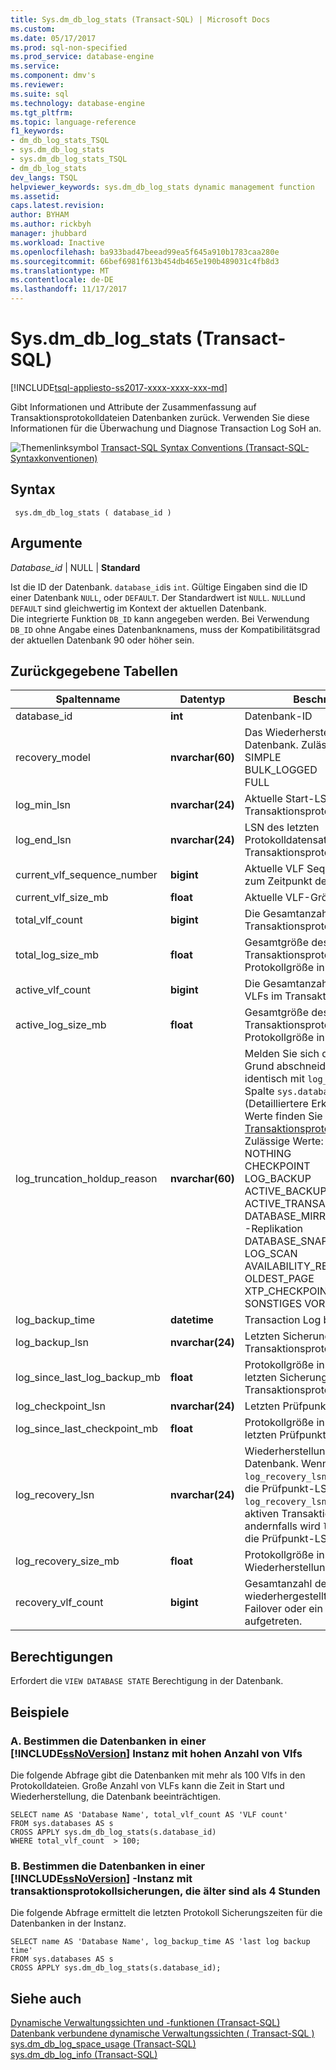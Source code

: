```yaml
---
title: Sys.dm_db_log_stats (Transact-SQL) | Microsoft Docs
ms.custom: 
ms.date: 05/17/2017
ms.prod: sql-non-specified
ms.prod_service: database-engine
ms.service: 
ms.component: dmv's
ms.reviewer: 
ms.suite: sql
ms.technology: database-engine
ms.tgt_pltfrm: 
ms.topic: language-reference
f1_keywords:
- dm_db_log_stats_TSQL
- sys.dm_db_log_stats
- sys.dm_db_log_stats_TSQL
- dm_db_log_stats
dev_langs: TSQL
helpviewer_keywords: sys.dm_db_log_stats dynamic management function
ms.assetid: 
caps.latest.revision: 
author: BYHAM
ms.author: rickbyh
manager: jhubbard
ms.workload: Inactive
ms.openlocfilehash: ba933bad47beead99ea5f645a910b1783caa280e
ms.sourcegitcommit: 66bef6981f613b454db465e190b489031c4fb8d3
ms.translationtype: MT
ms.contentlocale: de-DE
ms.lasthandoff: 11/17/2017
---
```

# <a name="sysdmdblogstats-transact-sql"></a>Sys.dm_db_log_stats (Transact-SQL)   
[!INCLUDE[tsql-appliesto-ss2017-xxxx-xxxx-xxx-md](../../includes/tsql-appliesto-ss2017-xxxx-xxxx-xxx-md.md)]

Gibt Informationen und Attribute der Zusammenfassung auf Transaktionsprotokolldateien Datenbanken zurück. Verwenden Sie diese Informationen für die Überwachung und Diagnose Transaction Log SoH an.   
  
 ![Themenlinksymbol](../../database-engine/configure-windows/media/topic-link.gif "Topic link icon") [Transact-SQL Syntax Conventions (Transact-SQL-Syntaxkonventionen)](../../t-sql/language-elements/transact-sql-syntax-conventions-transact-sql.md)  
  
## <a name="syntax"></a>Syntax  
  
```  
 sys.dm_db_log_stats ( database_id )
```  
  
## <a name="arguments"></a>Argumente  

*Database_id* | NULL | **Standard**

Ist die ID der Datenbank. `database_id`is `int`. Gültige Eingaben sind die ID einer Datenbank `NULL`, oder `DEFAULT`. Der Standardwert ist `NULL`. `NULL`und `DEFAULT` sind gleichwertig im Kontext der aktuellen Datenbank.  
Die integrierte Funktion `DB_ID` kann angegeben werden. Bei Verwendung `DB_ID` ohne Angabe eines Datenbanknamens, muss der Kompatibilitätsgrad der aktuellen Datenbank 90 oder höher sein.

  
## <a name="tables-returned"></a>Zurückgegebene Tabellen  
  
|Spaltenname|Datentyp|Beschreibung|  
|-----------------|---------------|-----------------|  
|database_id    |**int**    |Datenbank-ID |  
|recovery_model |**nvarchar(60)**   |   Das Wiederherstellungsmodell der Datenbank. Zulässige Werte: <br /> SIMPLE<br /> BULK_LOGGED <br /> FULL |  
|log_min_lsn    |**nvarchar(24)**   |   Aktuelle Start-LSN im Transaktionsprotokoll. |  
|log_end_lsn    |**nvarchar(24)**   |   LSN des letzten Protokolldatensatzes im Transaktionsprotokoll. |  
|current_vlf_sequence_number    |**bigint** |   Aktuelle VLF Sequenznummer zum Zeitpunkt der Ausführung. |  
|current_vlf_size_mb    |**float**  |   Aktuelle VLF-Größe in MB. |   
|total_vlf_count    |**bigint** |   Die Gesamtanzahl der VLFs im Transaktionsprotokoll. |  
|total_log_size_mb  |**float**  |   Gesamtgröße des Transaktionsprotokolls Protokollgröße in MB. |  
|active_vlf_count   |**bigint** |   Die Gesamtanzahl der aktiven VLFs im Transaktionsprotokoll. |  
|active_log_size_mb |**float**  |   Gesamtgröße des aktiven Transaktionsprotokolls Protokollgröße in MB. |  
|log_truncation_holdup_reason   |**nvarchar(60)**   |   Melden Sie sich die Verzögerung Grund abschneiden. Der Wert ist identisch mit `log_reuse_wait_desc` Spalte `sys.databases`.  (Detailliertere Erklärungen dieser Werte finden Sie unter [das Transaktionsprotokoll](../../relational-databases/logs/the-transaction-log-sql-server.md)). <br />Zulässige Werte: <br />NOTHING<br />CHECKPOINT<br />LOG_BACKUP<br />ACTIVE_BACKUP_OR_RESTORE<br />ACTIVE_TRANSACTION<br />DATABASE_MIRRORING<br />-Replikation<br />DATABASE_SNAPSHOT_CREATION<br />LOG_SCAN<br />AVAILABILITY_REPLICA<br />OLDEST_PAGE<br />XTP_CHECKPOINT<br />SONSTIGES VORÜBERGEHEND |  
|log_backup_time    |**datetime**   |   Transaction Log backup zuletzt. |   
|log_backup_lsn |**nvarchar(24)**   |   Letzten Sicherung des Transaktionsprotokolls LSN. |   
|log_since_last_log_backup_mb   |**float**  |   Protokollgröße in MB seit der letzten Sicherung des Transaktionsprotokolls LSN. |  
|log_checkpoint_lsn |**nvarchar(24)**   |   Letzten Prüfpunkt-LSN. |  
|log_since_last_checkpoint_mb   |**float**  |   Protokollgröße in MB seit dem letzten Prüfpunkt-LSN. |  
|log_recovery_lsn   |**nvarchar(24)**   |   Wiederherstellungs-LSN der Datenbank. Wenn `log_recovery_lsn` tritt ein, bevor die Prüfpunkt-LSN, `log_recovery_lsn` der ältesten aktiven Transaktion LSN, andernfalls wird `log_recovery_lsn` die Prüfpunkt-LSN ist. |  
|log_recovery_size_mb   |**float**  |   Protokollgröße in MB seit Protokoll Wiederherstellungs-LSN. |  
|recovery_vlf_count |**bigint** |   Gesamtanzahl der VLFs wiederhergestellt werden, wenn Failover oder ein Serverneustart aufgetreten. |  


## <a name="permissions"></a>Berechtigungen  
Erfordert die `VIEW DATABASE STATE` Berechtigung in der Datenbank.   
  
## <a name="examples"></a>Beispiele  

### <a name="a-determining-databases-in-a-includessnoversionincludesssnoversion-mdmd-instance-with-high-number-of-vlfs"></a>A. Bestimmen die Datenbanken in einer [!INCLUDE[ssNoVersion](../../includes/ssnoversion-md.md)] Instanz mit hohen Anzahl von Vlfs   
Die folgende Abfrage gibt die Datenbanken mit mehr als 100 Vlfs in den Protokolldateien. Große Anzahl von VLFs kann die Zeit in Start und Wiederherstellung, die Datenbank beeinträchtigen.

``` t-sql  
SELECT name AS 'Database Name', total_vlf_count AS 'VLF count' 
FROM sys.databases AS s
CROSS APPLY sys.dm_db_log_stats(s.database_id) 
WHERE total_vlf_count  > 100;
```   

### <a name="b-determining-databases-in-a-includessnoversionincludesssnoversion-mdmd-instance-with-transaction-log-backups-older-than-4-hours"></a>B. Bestimmen die Datenbanken in einer [!INCLUDE[ssNoVersion](../../includes/ssnoversion-md.md)] -Instanz mit transaktionsprotokollsicherungen, die älter sind als 4 Stunden   
Die folgende Abfrage ermittelt die letzten Protokoll Sicherungszeiten für die Datenbanken in der Instanz.

``` t-sql  
SELECT name AS 'Database Name', log_backup_time AS 'last log backup time' 
FROM sys.databases AS s
CROSS APPLY sys.dm_db_log_stats(s.database_id); 
```

## <a name="see-also"></a>Siehe auch  
[Dynamische Verwaltungssichten und -funktionen &#40;Transact-SQL&#41;](../../relational-databases/system-dynamic-management-views/system-dynamic-management-views.md)   
[Datenbank verbundene dynamische Verwaltungssichten &#40; Transact-SQL &#41;](../../relational-databases/system-dynamic-management-views/database-related-dynamic-management-views-transact-sql.md)   
[sys.dm_db_log_space_usage &#40;Transact-SQL&#41;](../../relational-databases/system-dynamic-management-views/sys-dm-db-log-space-usage-transact-sql.md)   
[sys.dm_db_log_info &#40;Transact-SQL&#41;](../../relational-databases/system-dynamic-management-views/sys-dm-db-log-info-transact-sql.md)  

  
